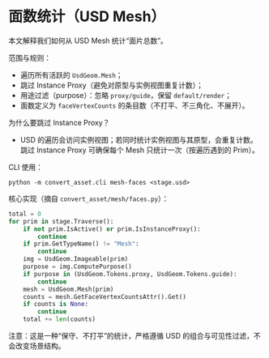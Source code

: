 # 面数统计（USD Mesh）

本文解释我们如何从 USD Mesh 统计“面片总数”。

范围与规则：
- 遍历所有活跃的 `UsdGeom.Mesh`；
- 跳过 Instance Proxy（避免对原型与实例视图重复计数）；
- 用途过滤（purpose）：忽略 `proxy/guide`，保留 `default/render`；
- 面数定义为 `faceVertexCounts` 的条目数（不打平、不三角化、不展开）。

为什么要跳过 Instance Proxy？
- USD 的遍历会访问实例视图；若同时统计实例视图与其原型，会重复计数。跳过 Instance Proxy 可确保每个 Mesh 只统计一次（按遍历遇到的 Prim）。

CLI 使用：
```
python -m convert_asset.cli mesh-faces <stage.usd>
```

核心实现（摘自 `convert_asset/mesh/faces.py`）：
```python
total = 0
for prim in stage.Traverse():
	if not prim.IsActive() or prim.IsInstanceProxy():
		continue
	if prim.GetTypeName() != "Mesh":
		continue
	img = UsdGeom.Imageable(prim)
	purpose = img.ComputePurpose()
	if purpose in (UsdGeom.Tokens.proxy, UsdGeom.Tokens.guide):
		continue
	mesh = UsdGeom.Mesh(prim)
	counts = mesh.GetFaceVertexCountsAttr().Get()
	if counts is None:
		continue
	total += len(counts)
```

注意：这是一种“保守、不打平”的统计，严格遵循 USD 的组合与可见性过滤，不会改变场景结构。
